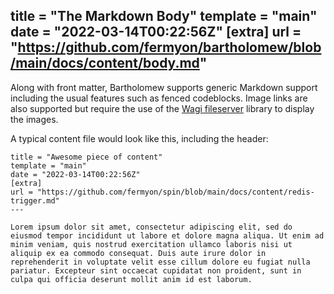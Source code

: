 title = "The Markdown Body"
template = "main"
date = "2022-03-14T00:22:56Z"
[extra]
url = "https://github.com/fermyon/bartholomew/blob/main/docs/content/body.md"
---

Along with front matter, Bartholomew supports generic Markdown support including the usual features such as fenced codeblocks. Image links are also supported but require the use of the [Wagi fileserver](https://github.com/deislabs/wagi-fileserver) library to display the images.

A typical content file would look like this, including the header:

```
title = "Awesome piece of content"
template = "main"
date = "2022-03-14T00:22:56Z"
[extra]
url = "https://github.com/fermyon/spin/blob/main/docs/content/redis-trigger.md"
---

Lorem ipsum dolor sit amet, consectetur adipiscing elit, sed do eiusmod tempor incididunt ut labore et dolore magna aliqua. Ut enim ad minim veniam, quis nostrud exercitation ullamco laboris nisi ut aliquip ex ea commodo consequat. Duis aute irure dolor in reprehenderit in voluptate velit esse cillum dolore eu fugiat nulla pariatur. Excepteur sint occaecat cupidatat non proident, sunt in culpa qui officia deserunt mollit anim id est laborum.

```